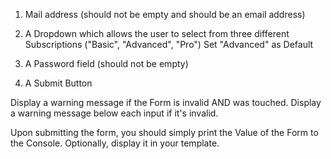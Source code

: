 1) Mail address (should not be empty and should be an email address)


2) A Dropdown which allows the user to select from three different Subscriptions ("Basic", "Advanced", "Pro")
  Set "Advanced" as Default

3) A Password field (should not be empty)

4) A Submit Button

Display a warning message if the Form is invalid AND was touched. Display a warning message below each input if it's invalid.

Upon submitting the form, you should simply print the Value of the Form to the Console.
Optionally, display it in your template.